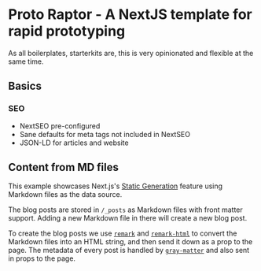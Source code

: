# Proto Raptor - A NextJS template for rapid prototyping

As all boilerplates, starterkits are, this is very opinionated and flexible at the same time.

## Basics

### SEO

- NextSEO pre-configured
- Sane defaults for meta tags not included in NextSEO
- JSON-LD for articles and website

## Content from MD files

This example showcases Next.js's [Static Generation](https://nextjs.org/docs/basic-features/pages) feature using Markdown files as the data source.

The blog posts are stored in `/_posts` as Markdown files with front matter support. Adding a new Markdown file in there will create a new blog post.

To create the blog posts we use [`remark`](https://github.com/remarkjs/remark) and [`remark-html`](https://github.com/remarkjs/remark-html) to convert the Markdown files into an HTML string, and then send it down as a prop to the page. The metadata of every post is handled by [`gray-matter`](https://github.com/jonschlinkert/gray-matter) and also sent in props to the page.
